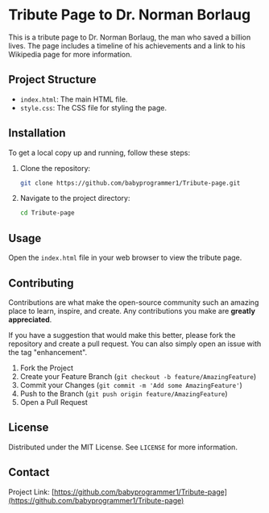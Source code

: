 # Tribute Page to Dr. Norman Borlaug

This is a tribute page to Dr. Norman Borlaug, the man who saved a billion lives. The page includes a timeline of his achievements and a link to his Wikipedia page for more information.

## Project Structure

- `index.html`: The main HTML file.
- `style.css`: The CSS file for styling the page.

## Installation

To get a local copy up and running, follow these steps:

1. Clone the repository:
   ```sh
   git clone https://github.com/babyprogrammer1/Tribute-page.git
   ```
2. Navigate to the project directory:
   ```sh
   cd Tribute-page
   ```

## Usage

Open the `index.html` file in your web browser to view the tribute page.

## Contributing

Contributions are what make the open-source community such an amazing place to learn, inspire, and create. Any contributions you make are **greatly appreciated**.

If you have a suggestion that would make this better, please fork the repository and create a pull request. You can also simply open an issue with the tag "enhancement".

1. Fork the Project
2. Create your Feature Branch (`git checkout -b feature/AmazingFeature`)
3. Commit your Changes (`git commit -m 'Add some AmazingFeature'`)
4. Push to the Branch (`git push origin feature/AmazingFeature`)
5. Open a Pull Request

## License

Distributed under the MIT License. See `LICENSE` for more information.

## Contact

Project Link: [https://github.com/babyprogrammer1/Tribute-page](https://github.com/babyprogrammer1/Tribute-page)